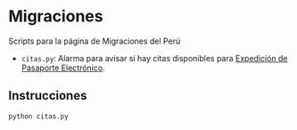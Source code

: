 # Migraciones

Scripts para la página de Migraciones del Perú

- `citas.py`: Alarma para avisar si hay citas disponibles para [Expedición de Pasaporte Electrónico](https://sel.migraciones.gob.pe/web-citas-pasaporte/Citas-en-Linea-IngresoDatos).

## Instrucciones

```bash
python citas.py
```

